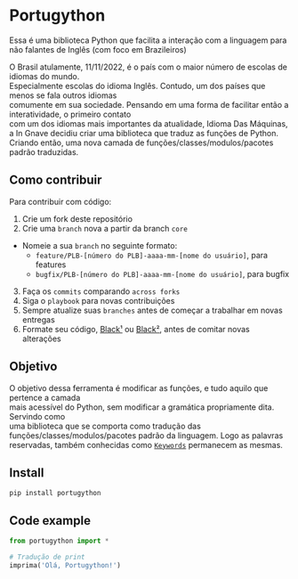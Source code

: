 # Portugython
Essa é uma biblioteca Python que facilita a interação com a linguagem para não falantes de Inglês (com foco em Brazileiros)

O Brasil atulamente, 11/11/2022, é o país com o maior número de escolas de idiomas do mundo. \
Especialmente escolas do idioma Inglês. Contudo, um dos países que menos se fala outros idiomas \
comumente em sua sociedade. Pensando em uma forma de facilitar então a interatividade, o primeiro contato \
com um dos idiomas mais importantes da atualidade, Idioma Das Máquinas, a In Gnave decidiu criar uma biblioteca
que traduz as funções de Python. Criando então, uma nova camada de funções/classes/modulos/pacotes padrão traduzidas.


## Como contribuir

Para contribuir com código:

1. Crie um fork deste repositório
2. Crie uma `branch` nova a partir da branch `core`
  * Nomeie a sua `branch` no seguinte formato:
    - `feature/PLB-[número do PLB]-aaaa-mm-[nome do usuário]`, para features
    - `bugfix/PLB-[número do PLB]-aaaa-mm-[nome do usuário]`, para bugfix
3. Faça os `commits` comparando `across forks`
4. Siga o `playbook` para novas contribuições
5. Sempre atualize suas `branches` antes de começar a trabalhar em novas entregas
6. Formate seu código, [Black¹](https://pypi.org/project/black/) ou [Black²](https://gist.github.com/victorkolis/b1632e443e8f09e5d5addbc3619c0df6), antes de comitar novas alterações

## Objetivo
O objetivo dessa ferramenta é modificar as funções, e tudo aquilo que pertence a camada \
mais acessível do Python, sem modificar a gramática propriamente dita. Servindo como \
uma biblioteca que se comporta como tradução das funções/classes/modulos/pacotes padrão da linguagem.
Logo as palavras reservadas, também conhecidas como [`Keywords`](https://docs.python.org/pt-br/3/library/keyword.html) 
permanecem as mesmas.

## Install 
`pip install portugython`

## Code example

```python
from portugython import *

# Tradução de print
imprima('Olá, Portugython!')
```
